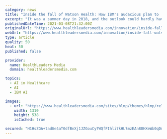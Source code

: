 ```yaml
---
category: news
title: "Inside the fall of Watson Health: How IBM's audacious plan to 'change the face of healthcare' with AI fell apart"
excerpt: "It was a summer day in 2018, and the outlook could hardly have seemed more bleak for Watson Health, IBM’s self-described “moonshot” to revolutionize medicine with artificial intelligence. The operation was reeling from layoffs and sharply critical media reports,"
publishedDateTime: 2021-03-08T21:32:00Z
originalUrl: "https://www.healthleadersmedia.com/innovation/inside-fall-watson-health-how-ibms-audacious-plan-change-face-healthcare-ai-fell-apart"
webUrl: "https://www.healthleadersmedia.com/innovation/inside-fall-watson-health-how-ibms-audacious-plan-change-face-healthcare-ai-fell-apart"
type: article
quality: 50
heat: 50
published: false

provider:
  name: HealthLeaders Media
  domain: healthleadersmedia.com

topics:
  - AI in Healthcare
  - AI
  - IBM AI

images:
  - url: "https://www.healthleadersmedia.com/sites/hlmp/themes/hlmp/release/hlm_redesign/images/footer-logo-1.png"
    width: 1310
    height: 538
    isCached: true

secured: "H1HsZGA+tadGe4aT0dfBnXj1JZGouCy7WQfFIhli7kHL7mzEAn88HXeWb0qDmVdrQGA5GgG3PNMZlKc9QZ+H2Gi1AehfrxQauvIRpifJgolr6HqT1oojjD1gdiDxmagcuG3BVB7tgZXwKibQ+vwBvs0uf5T92tMFhIbQGhlGUpLrOlQ5XtKJ+vA4blmCsX5npnhi2R1WXT/Cwp0IxYxc+IWDd30FwZ2uQlUPyIrBksbh6AfX4zMybqK3H0wvFxYKMVUkBfTOAHRPD19KqKMv8g8BgXQ4f1E2Bm5LwZnA1CnCBkFNXiPhh9i1dJOD4fl24zGtImD5DXwpz28zlCoJYloyblY7pdwcBJhaRbAvTDM=;CX5IM6KqUfuz5/965qcN+A=="
---
```


